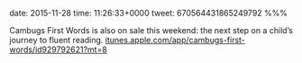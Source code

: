 date: 2015-11-28
time: 11:26:33+0000
tweet: 670564431865249792
%%%

Cambugs First Words is also on sale this weekend: the next step on a child’s journey to fluent reading. [itunes.apple.com/app/cambugs-first-words/id929792621?mt=8](https://itunes.apple.com/app/cambugs-first-words/id929792621?mt=8)
